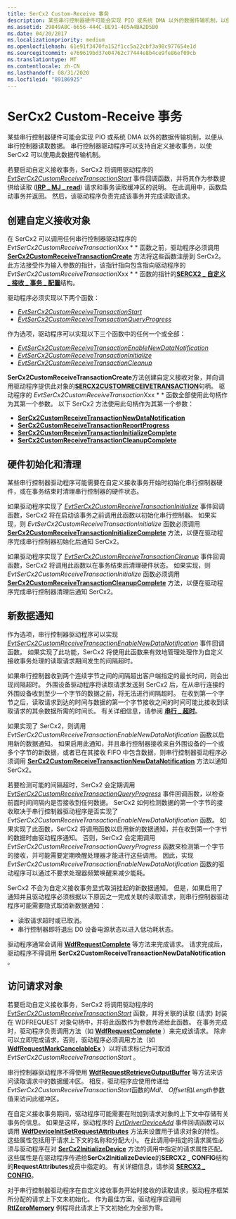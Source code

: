 ```yaml
---
title: SerCx2 Custom-Receive 事务
description: 某些串行控制器硬件可能会实现 PIO 或系统 DMA 以外的数据传输机制，以便从串行控制器读取数据。
ms.assetid: 29849A8C-6656-444C-BE91-405A4BA2D5B0
ms.date: 04/20/2017
ms.localizationpriority: medium
ms.openlocfilehash: 61e91f3470fa152f1cc5a22cbf3a98c977654e1d
ms.sourcegitcommit: e769619bd37e04762c77444e8b4ce9fe86ef09cb
ms.translationtype: MT
ms.contentlocale: zh-CN
ms.lasthandoff: 08/31/2020
ms.locfileid: "89186925"
---
```

# <a name="sercx2-custom-receive-transactions"></a>SerCx2 Custom-Receive 事务

某些串行控制器硬件可能会实现 PIO 或系统 DMA 以外的数据传输机制，以便从串行控制器读取数据。 串行控制器驱动程序可以支持自定义接收事务，以使 SerCx2 可以使用此数据传输机制。

若要启动自定义接收事务，SerCx2 将调用驱动程序的 [*EvtSerCx2CustomReceiveTransactionStart*](/windows-hardware/drivers/ddi/sercx/nc-sercx-evt_sercx2_custom_receive_transaction_start) 事件回调函数，并将其作为参数提供给读取 ([**IRP \_ MJ \_ read**](/previous-versions/ff546883(v=vs.85))) 请求和事务读取缓冲区的说明。 在此调用中，函数启动事务并返回。 然后，该驱动程序负责完成该事务并完成读取请求。

## <a name="creating-the-custom-receive-object"></a>创建自定义接收对象

在 SerCx2 可以调用任何串行控制器驱动程序的 *EvtSerCx2CustomReceiveTransaction*Xxx * * 函数之前，驱动程序必须调用 [**SerCx2CustomReceiveTransactionCreate**](/windows-hardware/drivers/ddi/sercx/nf-sercx-sercx2customreceivetransactioncreate) 方法将这些函数注册到 SerCx2。 此方法接受作为输入参数的指针，该指针指向包含指向驱动程序的*EvtSerCx2CustomReceiveTransaction*Xxx * * 函数的指针的[**SERCX2 \_ 自定义 \_ 接收 \_ 事务 \_ 配置**](/windows-hardware/drivers/ddi/sercx/ns-sercx-_sercx2_custom_receive_transaction_config)结构。

驱动程序必须实现以下两个函数：

- [*EvtSerCx2CustomReceiveTransactionStart*](/windows-hardware/drivers/ddi/sercx/nc-sercx-evt_sercx2_custom_receive_transaction_start)
- [*EvtSerCx2CustomReceiveTransactionQueryProgress*](/previous-versions/windows/hardware/drivers/dn265203(v=vs.85))

作为选项，驱动程序可以实现以下三个函数中的任何一个或全部：

- [*EvtSerCx2CustomReceiveTransactionEnableNewDataNotification*](/previous-versions/windows/hardware/drivers/dn265201(v=vs.85))
- [*EvtSerCx2CustomReceiveTransactionInitialize*](/windows-hardware/drivers/ddi/sercx/nc-sercx-evt_sercx2_custom_receive_transaction_initialize)
- [*EvtSerCx2CustomReceiveTransactionCleanup*](/windows-hardware/drivers/ddi/sercx/nc-sercx-evt_sercx2_custom_receive_transaction_cleanup)

**SerCx2CustomReceiveTransactionCreate**方法创建自定义接收对象，并向调用驱动程序提供此对象的[**SERCX2CUSTOMRECEIVETRANSACTION**](https://docs.microsoft.com/windows-hardware/drivers/serports/sercx2-object-handlessercx2customreceivetransaction-object-handle)句柄。 驱动程序的 *EvtSerCx2CustomReceiveTransaction*Xxx * * 函数全部使用此句柄作为其第一个参数。 以下 SerCx2 方法使用此句柄作为其第一个参数：

- [**SerCx2CustomReceiveTransactionNewDataNotification**](/windows-hardware/drivers/ddi/sercx/nf-sercx-sercx2customreceivetransactionnewdatanotification)
- [**SerCx2CustomReceiveTransactionReportProgress**](/windows-hardware/drivers/ddi/sercx/nf-sercx-sercx2customreceivetransactionreportprogress)
- [**SerCx2CustomReceiveTransactionInitializeComplete**](/windows-hardware/drivers/ddi/sercx/nf-sercx-sercx2customreceivetransactioninitializecomplete)
- [**SerCx2CustomReceiveTransactionCleanupComplete**](/windows-hardware/drivers/ddi/sercx/nf-sercx-sercx2customreceivetransactioncleanupcomplete)

## <a name="hardware-initialization-and-clean-up"></a>硬件初始化和清理

某些串行控制器驱动程序可能需要在自定义接收事务开始时初始化串行控制器硬件，或在事务结束时清理串行控制器的硬件状态。

如果驱动程序实现了 [*EvtSerCx2CustomReceiveTransactionInitialize*](/windows-hardware/drivers/ddi/sercx/nc-sercx-evt_sercx2_custom_receive_transaction_initialize) 事件回调函数，SerCx2 将在启动该事务之前调用此函数以初始化串行控制器。 如果实现，则 *EvtSerCx2CustomReceiveTransactionInitialize* 函数必须调用 [**SerCx2CustomReceiveTransactionInitializeComplete**](/windows-hardware/drivers/ddi/sercx/nf-sercx-sercx2customreceivetransactioninitializecomplete) 方法，以便在驱动程序完成串行控制器初始化后通知 SerCx2。

如果驱动程序实现了 [*EvtSerCx2CustomReceiveTransactionCleanup*](/windows-hardware/drivers/ddi/sercx/nc-sercx-evt_sercx2_custom_receive_transaction_cleanup) 事件回调函数，SerCx2 将调用此函数以在事务结束后清理硬件状态。 如果实现，则 *EvtSerCx2CustomReceiveTransactionInitialize* 函数必须调用 [**SerCx2CustomReceiveTransactionCleanupComplete**](/windows-hardware/drivers/ddi/sercx/nf-sercx-sercx2customreceivetransactioncleanupcomplete) 方法，以便在驱动程序完成串行控制器清理后通知 SerCx2。

## <a name="new-data-notifications"></a>新数据通知

作为选项，串行控制器驱动程序可以实现 [*EvtSerCx2CustomReceiveTransactionEnableNewDataNotification*](/previous-versions/windows/hardware/drivers/dn265201(v=vs.85)) 事件回调函数。 如果实现了此功能，SerCx2 将使用此函数来有效地管理处理作为自定义接收事务处理的读取请求期间发生的间隔超时。

如果串行控制器收到两个连续字节之间的间隔超出客户端指定的最长时间，则会出现间隔超时。 外围设备驱动程序将读取请求发送到 SerCx2 后，在从串行连接的外围设备收到至少一个字节的数据之前，将无法进行间隔超时。 在收到第一个字节之后，读取请求到达的时间与数据的第一个字节接收之间的时间可能比接收到读取请求的其余数据所需的时间长。 有关详细信息，请参阅 [**串行 \_ 超时**](/windows-hardware/drivers/ddi/ntddser/ns-ntddser-_serial_timeouts)。

如果实现了 SerCx2，则调用 *EvtSerCx2CustomReceiveTransactionEnableNewDataNotification* 函数以启用新的数据通知。 如果启用此通知，并且串行控制器接收来自外围设备的一个或多个字节的新数据，或者已在其接收 FIFO 中包含数据，则串行控制器驱动程序必须调用 [**SerCx2CustomReceiveTransactionNewDataNotification**](/windows-hardware/drivers/ddi/sercx/nf-sercx-sercx2customreceivetransactionnewdatanotification) 方法以通知 SerCx2。

若要检测可能的间隔超时，SerCx2 会定期调用 [*EvtSerCx2CustomReceiveTransactionQueryProgress*](/previous-versions/windows/hardware/drivers/dn265203(v=vs.85)) 事件回调函数，以检查前面时间间隔内是否接收到任何数据。 SerCx2 如何检测数据的第一个字节的接收取决于串行控制器驱动程序是否实现了 *EvtSerCx2CustomReceiveTransactionEnableNewDataNotification* 函数。 如果实现了此函数，SerCx2 将调用函数以启用新的数据通知，并在收到第一个字节的数据时由驱动程序通知。 否则，SerCx2 会定期调用 *EvtSerCx2CustomReceiveTransactionQueryProgress* 函数来检测第一个字节的接收，并可能需要定期唤醒处理器才能进行这些调用。 因此，实现 *EvtSerCx2CustomReceiveTransactionEnableNewDataNotification* 函数的驱动程序可以通过不要求处理器频繁唤醒来减少能耗。

SerCx2 不会为自定义接收事务显式取消挂起的新数据通知。 但是，如果启用了通知并且驱动程序必须根据以下原因之一完成关联的读取请求，则串行控制器驱动程序可能需要隐式取消新数据通知：

- 读取请求超时或已取消。
- 串行控制器即将退出 D0 设备电源状态以进入低功耗状态。

驱动程序通常会调用 [**WdfRequestComplete**](/windows-hardware/drivers/ddi/wdfrequest/nf-wdfrequest-wdfrequestcomplete) 等方法来完成请求。 请求完成后，驱动程序不得调用 **SerCx2CustomReceiveTransactionNewDataNotification** 。

## <a name="accessing-the-request-object"></a>访问请求对象

若要启动自定义接收事务，SerCx2 将调用驱动程序的 [*EvtSerCx2CustomReceiveTransactionStart*](/windows-hardware/drivers/ddi/sercx/nc-sercx-evt_sercx2_custom_receive_transaction_start) 函数，并将关联的读取 (请求) 封装在 WDFREQUEST 对象句柄中，并将此函数作为参数传递给此函数。 在事务完成时，驱动程序负责调用方法（如 [**WdfRequestComplete**](/windows-hardware/drivers/ddi/wdfrequest/nf-wdfrequest-wdfrequestcomplete) ）来完成该请求。 除非可以立即完成请求，否则，驱动程序必须调用方法（如[**WdfRequestMarkCancelableEx**](/windows-hardware/drivers/ddi/wdfrequest/nf-wdfrequest-wdfrequestmarkcancelableex) ）以将请求标记为可取消*EvtSerCx2CustomReceiveTransactionStart* 。

串行控制器驱动程序不得使用 [**WdfRequestRetrieveOutputBuffer**](/windows-hardware/drivers/ddi/wdfrequest/nf-wdfrequest-wdfrequestretrieveoutputbuffer) 等方法来访问读取请求中的数据缓冲区。 相反，驱动程序应使用传递给*EvtSerCx2CustomReceiveTransactionStart*函数的*Mdl*、 *Offset*和*Length*参数值来访问此缓冲区。

在自定义接收事务期间，驱动程序可能需要在附加到请求对象的上下文中存储有关事务的信息。 如果是这样，驱动程序的 [*EvtDriverDeviceAdd*](/windows-hardware/drivers/ddi/wdfdriver/nc-wdfdriver-evt_wdf_driver_device_add) 事件回调函数可以调用 [**WdfDeviceInitSetRequestAttributes**](/windows-hardware/drivers/ddi/wdfdevice/nf-wdfdevice-wdfdeviceinitsetrequestattributes) 方法来设置用于请求对象的特性。 这些属性包括用于请求上下文的名称和分配大小。 在此调用中指定的请求属性必须与驱动程序在对 [**SerCx2InitializeDevice**](/windows-hardware/drivers/ddi/sercx/nf-sercx-sercx2initializedevice) 方法的调用中指定的请求属性匹配。 这些属性是在驱动程序传递给**SerCx2InitializeDevice**的**SERCX2 \_ CONFIG**结构的**RequestAttributes**成员中指定的。 有关详细信息，请参阅 [**SERCX2 \_ CONFIG**](/windows-hardware/drivers/ddi/sercx/ns-sercx-_sercx2_config)。

对于串行控制器驱动程序在自定义接收事务开始时接收的读取请求，驱动程序框架所分配的请求上下文未初始化。 作为最佳方案，驱动程序应调用 [**RtlZeroMemory**](/windows-hardware/drivers/ddi/wdm/nf-wdm-rtlzeromemory) 例程将此请求上下文初始化为全部为零。